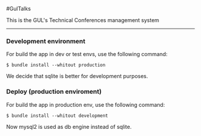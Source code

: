 #GulTalks

This is the  GUL's Technical Conferences management system 
- - -

### Development environment

For build the app in dev or test envs, use the following command:

```
$ bundle install --whitout production
```
We decide that sqlite is better for development purposes.

### Deploy (production enviroment)

For build the app in production env, use the following command:

```
$ bundle install --whitout development
```
Now mysql2 is used as db engine instead of sqlite.
